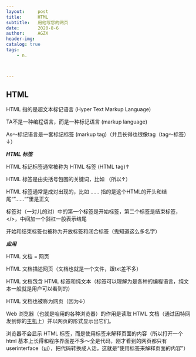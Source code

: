 ```yaml
---
layout:     post
title:      HTML
subtitle:   用他写您的网页
date:       2020-8-6
author:     AGZX
header-img: 
catalog: true
tags:
    - n.



---
```


## HTML

HTML 指的是超文本标记语言 (Hyper Text Markup Language)

TA不是一种编程语言，而是一种标记语言 (markup language)

As～标记语言是一套标记标签 (markup tag)（并且长得也很像tag（tag～标签）↓）

***HTML 标签***

HTML 标记标签通常被称为 HTML 标签 (HTML tag)↑

HTML 标签是由尖括号包围的关键词，比如 <html>（所以↑）

HTML 标签通常是成对出现的，比如 <html> …… </html>指的是这个HTML的开头和结尾“”……“”里是正文

标签对（一对儿的对）中的第一个标签是开始标签，第二个标签是结束标签，</>，中间加一个斜杠一般表示结尾

开始和结束标签也被称为开放标签和闭合标签（鬼知道这么多名字）

***应用***

HTML 文档 = 网页

HTML 文档描述网页（文档也就是一个文件，跟txt差不多）

HTML 文档包含 HTML 标签和纯文本（标签可以理解为是各种的编程语言，纯文本一般就是用户可以看到的）

HTML 文档也被称为网页（因为↓）

Web 浏览器（也就是咱用的各种浏览器）的作用是读取 HTML 文档（通过因特网发到你的[主机](https://mp.weixin.qq.com/s?__biz=MzI4Nzc2MzA3OQ==&mid=2247484542&idx=2&sn=c347f4bc8979a6c3f14b9420a2834818&scene=21#wechat_redirect)上）并以网页的形式显示出它们。

浏览器不会显示 HTML 标签，而是使用标签来解释页面的内容（所以打开一个html 基本上长得和程序界面差不多～全是代码，刚才看到的网页都只有userinterface（[ui](https://mp.weixin.qq.com/s?__biz=MzI4Nzc2MzA3OQ==&mid=2247484221&idx=2&sn=6182e46f0342d53f24b93e25f9033650&scene=21#wechat_redirect)），把代码转换成人话，这就是“使用标签来解释页面的内容”）

